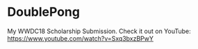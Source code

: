 # DoublePong

My WWDC18 Scholarship Submission. Check it out on YouTube: https://www.youtube.com/watch?v=Sxq3bxzBPwY
